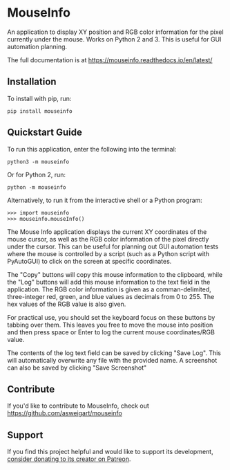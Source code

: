 MouseInfo
======

An application to display XY position and RGB color information for the pixel currently under the mouse. Works on Python 2 and 3. This is useful for GUI automation planning.

The full documentation is at https://mouseinfo.readthedocs.io/en/latest/

Installation
------------

To install with pip, run:

    pip install mouseinfo

Quickstart Guide
----------------

To run this application, enter the following into the terminal:

    python3 -m mouseinfo

Or for Python 2, run:

    python -m mouseinfo

Alternatively, to run it from the interactive shell or a Python program:

    >>> import mouseinfo
    >>> mouseinfo.mouseInfo()

The Mouse Info application displays the current XY coordinates of the mouse cursor, as well as the RGB color information of the pixel directly under the cursor. This can be useful for planning out GUI automation tests where the mouse is controlled by a script (such as a Python script with PyAutoGUI) to click on the screen at specific coordinates.

The "Copy" buttons will copy this mouse information to the clipboard, while the "Log" buttons will add this mouse information to the text field in the application. The RGB color information is given as a comman-delimited, three-integer red, green, and blue values as decimals from 0 to 255. The hex values of the RGB value is also given.

For practical use, you should set the keyboard focus on these buttons by tabbing over them. This leaves you free to move the mouse into position and then press space or Enter to log the current mouse coordinates/RGB value.

The contents of the log text field can be saved by clicking "Save Log". This will automatically overwrite any file with the provided name. A screenshot can also be saved by clicking "Save Screenshot"

Contribute
----------

If you'd like to contribute to MouseInfo, check out https://github.com/asweigart/mouseinfo

Support
-------

If you find this project helpful and would like to support its development, [consider donating to its creator on Patreon](https://www.patreon.com/AlSweigart).
